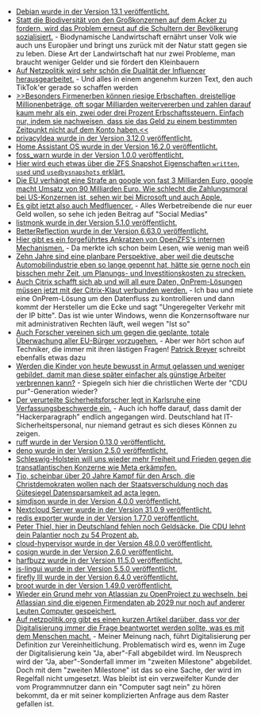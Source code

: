 * [Debian wurde in der Version 13.1 veröffentlicht.](https://www.debian.org/News/2025/20250906)
* [Statt die Biodiversität von den Großkonzernen auf dem Acker zu fordern, wird das Problem erneut auf die Schultern der Bevölkerung sozialisiert.](https://www.deutschlandfunk.de/biodiversitaet-artenvielfalt-artenschutz-in-staedten-100.html) - Biodynamische Landwirtschaft ernährt unser Volk wie auch uns Europäer und bringt uns zurück mit der Natur statt gegen sie zu leben. Diese Art der Landwirtschaft hat nur zwei Probleme, man braucht weniger Gelder und sie fördert den Kleinbauern
* [Auf Netzpolitik wird sehr schön die Dualität der Influencer herausgearbeitet.](https://netzpolitik.org/2025/trugbild-plastik-parasiten-und-paranoia/) - Und alles in einem angenehm kurzen Text, den auch TikTok'er gerade so schaffen werden
* [>>Besonders Firmenerben können riesige Erbschaften, dreistellige Millionenbeträge, oft sogar Milliarden weitervererben und zahlen darauf kaum mehr als ein, zwei oder drei Prozent Erbschaftssteuern. Einfach nur, indem sie nachweisen, dass sie das Geld zu einem bestimmten Zeitpunkt nicht auf dem Konto haben.<<](https://www.deutschlandfunk.de/kommentar-erbschaftssteuer-gerechtigkeit-100.html)
* [privacyIdea wurde in der Version 3.12.0 veröffentlicht.](https://github.com/privacyidea/privacyidea/releases/tag/v3.12)
* [Home Assistant OS wurde in der Version 16.2.0 veröffentlicht.](https://github.com/home-assistant/operating-system/releases/tag/16.2)
* [foss_warn wurde in der Version 1.0.0 veröffentlicht.](https://github.com/nucleus-ffm/foss_warn/releases/tag/1.0.0)
* [Hier wird euch etwas über die ZFS Snapshot Eigenschaften `written`, `used` und `usedbysnapshots` erklärt.](https://utcc.utoronto.ca/~cks/space/blog/solaris/ZFSSnapshotWrittenProperty)
* [Die EU verhängt eine Strafe an google von fast 3 Milliarden Euro, google macht Umsatz von 90 Milliarden Euro. Wie schlecht die Zahlungsmoral bei US-Konzernen ist, sehen wir bei Microsoft und auch Apple.](https://netzpolitik.org/2025/online-werbung-die-eu-muss-google-aufspalten/)
* [Es gibt jetzt also auch Medfluencer.](https://www.deutschlandfunk.de/medfluencer-gesundheit-mythos-faktencheck-100.html) - Alles Werbetreibende die nur euer Geld wollen, so sehe ich jeden Beitrag auf "Social Medias"
* [listmonk wurde in der Version 5.1.0 veröffentlicht.](https://github.com/knadh/listmonk/releases/tag/v5.1.0)
* [BetterReflection wurde in der Version 6.63.0 veröffentlicht.](https://github.com/Roave/BetterReflection/releases/tag/6.63.0)
* [Hier gibt es ein forgeführtes Ankratzen von OpenZFS's internen Mechanismen.](https://utcc.utoronto.ca/~cks/space/blog/solaris/ZFSWrittenPropertyHowItWorks) - Da merkte ich schon beim Lesen, wie wenig man weiß
* [Zehn Jahre sind eine planbare Perspektive, aber weil die deutsche Automobilindustrie eben so lange gepennt hat, hätte sie gerne noch ein bisschen mehr Zeit, um Planungs- und Investitionskosten zu strecken.](https://www.deutschlandfunk.de/verbrenner-aus-elektromobilitaet-industrielle-mobilitaet-100.html)
* [Auch Citrix schafft sich ab und will all eure Daten, OnPrem-Lösungen müssen jetzt mit der Citrix-Klaut verbunden werden.](https://www.windowspro.de/news/citrix-schafft-lizenzdateien-ab-umstellung-cloud-service-erforderlich/05964.html) - Ich bau und miete eine OnPrem-Lösung um den Datenfluss zu kontrollieren und dann kommt der Hersteller um die Ecke und sagt "Ungeregelter Verkehr mit der IP bitte". Das ist wie unter Windows, wenn die Konzernsoftware nur mit administrativen Rechten läuft, weil wegen "Ist so"
* [Auch Forscher vereinen sich um gegen die geplante, totale Überwachung aller EU-Bürger vorzugehen.](https://netzpolitik.org/2025/offener-brief-hunderte-wissenschaftlerinnen-stellen-sich-gegen-chatkontrolle/) - Aber wer hört schon auf Techniker, die immer mit ihren lästigen Fragen! [Patrick Breyer](https://www.patrick-breyer.de/chatkontrolle-stoppen-fordern-400-forschende-breyer-verlangt-spd%e2%80%91veto-und-klares-nein-der-bundesregierung/) schreibt ebenfalls etwas dazu
* [Werden die Kinder von heute bewusst in Armut gelassen und weniger gebildet, damit man diese später einfacher als günstige Arbeiter verbrennen kann?](https://www.deutschlandfunk.de/kinderrechte-kinderarmut-bildung-kinder-jugendliche-100.html) - Spiegeln sich hier die christlichen Werte der "CDU pur"-Generation wieder?
* [Der verurteilte Sicherheitsforscher legt in Karlsruhe eine Verfassungsbeschwerde ein.](https://www.borncity.com/blog/2025/09/09/modern-solution-urteil-verurteilter-it-spezialist-reicht-verfassungsbeschwerde-ein/) - Auch ich hoffe darauf, dass damit der "Hackerparagraph" endlich angegangen wird. Deutschland hat IT-Sicherheitspersonal, nur niemand getraut es sich dieses Können zu zeigen.
* [ruff wurde in der Version 0.13.0 veröffentlicht.](https://github.com/astral-sh/ruff/releases/tag/0.13.0)
* [deno wurde in der Version 2.5.0 veröffentlicht.](https://github.com/denoland/deno/releases/tag/v2.5.0)
* [Schleswig-Holstein will uns wieder mehr Freiheit und Frieden gegen die transatlantischen Konzerne wie Meta erkämpfen.](https://netzpolitik.org/2025/druck-auf-bundesregierung-schleswig-holstein-draengt-auf-digitalabgabe/)
* [Tjo, scheinbar über 20 Jahre Kampf für den Arsch, die Christdemokraten wollen nach der Staatsverschuldung noch das Gütesiegel Datensparsamkeit ad acta legen.](https://netzpolitik.org/2025/datenschutzreform-kommt-der-kahlschlag/)
* [simdjson wurde in der Version 4.0.0 veröffentlicht.](https://github.com/simdjson/simdjson/releases/tag/v4.0.0)
* [Nextcloud Server wurde in der Version 31.0.9 veröffentlicht.](https://github.com/nextcloud-releases/server/releases/tag/v31.0.9)
* [redis exporter wurde in der Version 1.77.0 veröffentlicht.](https://github.com/oliver006/redis_exporter/releases/tag/v1.77.0)
* [Peter Thiel, hier in Deutschland fehlen noch Geldsäcke. Die CDU lehnt dein Palantier noch zu 54 Prozent ab.](https://netzpolitik.org/2025/ueberwachungssoftware-mehr-als-zwei-drittel-lehnen-palantir-ab/)
* [cloud-hypervisor wurde in der Version 48.0.0 veröffentlicht.](https://github.com/cloud-hypervisor/cloud-hypervisor/releases/tag/v48.0)
* [cosign wurde in der Version 2.6.0 veröffentlicht.](https://github.com/sigstore/cosign/releases/tag/v2.6.0)
* [harfbuzz wurde in der Version 11.5.0 veröffentlicht.](https://github.com/harfbuzz/harfbuzz/releases/tag/11.5.0)
* [js-lingui wurde in der Version 5.5.0 veröffentlicht.](https://github.com/lingui/js-lingui/releases/tag/v5.5.0)
* [firefly III wurde in der Version 6.4.0 veröffentlicht.](https://github.com/firefly-iii/firefly-iii/releases/tag/v6.4.0)
* [broot wurde in der Version 1.49.0 veröffentlicht.](https://github.com/Canop/broot/releases/tag/v1.49.0)
* [Wieder ein Grund mehr von Atlassian zu OpenProject zu wechseln, bei Atlassian sind die eigenen Firmendaten ab 2029 nur noch auf anderer Leuten Computer gespeichert.](https://www.borncity.com/blog/2025/09/13/atlassian-aus-fuer-data-center-lizenzen-bald-nur-noch-cloud/)
* [Auf netzpolitik.org gibt es einen kurzen Artikel darüber, dass vor der Digitalisierung immer die Frage beantwortet werden sollte, was es mit dem Menschen macht.](https://netzpolitik.org/2025/degitalisierung-die-abkuerzung/) - Meiner Meinung nach, führt Digitalisierung per Definition zur Vereinheitlichung. Problematisch wird es, wenn im Zuge der Digitalisierung kein "Ja, aber"-Fall abgebildet wird. Im Neusprech wird der "Ja, aber"-Sonderfall immer im "zweiten Milestone" abgebildet. Doch mit dem "zweiten Milestone" ist das so eine Sache, der wird im Regelfall nicht umgesetzt. Was bleibt ist ein verzweifelter Kunde der vom Programmnutzer dann ein "Computer sagt nein" zu hören bekommt, da er mit seiner komplizierten Anfrage aus dem Raster gefallen ist.
